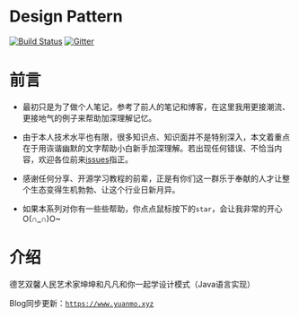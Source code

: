 # Design Pattern

[![Build Status](https://travis-ci.org/Matthew-Han/java-design-pattern.svg?branch=master)](https://travis-ci.org/Matthew-Han/java-design-pattern)
[![Gitter](https://badges.gitter.im/情感交流地带/community.svg)](https://gitter.im/情感交流地带/community?utm_source=badge&utm_medium=badge&utm_campaign=pr-badge)

# 前言

-	最初只是为了做个人笔记，参考了前人的笔记和博客，在这里我用更接潮流、更接地气的例子来帮助加深理解记忆。

-	由于本人技术水平也有限，很多知识点、知识面并不是特别深入，本文着重点在于用诙谐幽默的文字帮助小白新手加深理解。若出现任何错误、不恰当内容，欢迎各位前来[issues](https://github.com/Matthew-Han/java-design-pattern/issues)指正。

-	感谢任何分享、开源学习教程的前辈，正是有你们这一群乐于奉献的人才让整个生态变得生机勃勃、让这个行业日新月异。

-   如果本系列对你有一些些帮助，你点点鼠标按下的`star`，会让我非常的开心O(∩_∩)O~

# 介绍

德艺双馨人民艺术家坤坤和凡凡和你一起学设计模式（Java语言实现）

Blog同步更新：[`https://www.yuanmo.xyz`](https://www.yuanmo.xyz)


